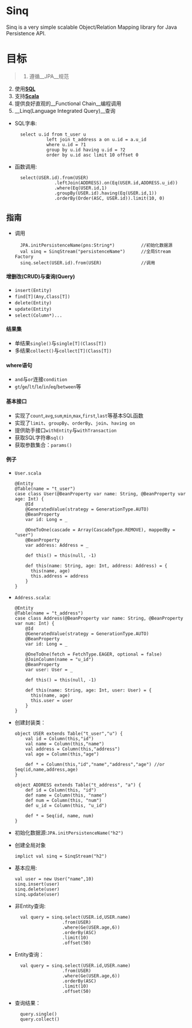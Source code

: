 Sinq
====
Sinq is a very simple scalable Object/Relation Mapping library for Java Persistence API.

目标
====
>1. 遵循__JPA__规范
2. 使用[__SQL__](http://www.w3school.com.cn/sql/)
3. 支持[__Scala__](http://www.scala-lang.ort)
4. 提供良好直观的__Functional Chain__编程调用
5. __Linq(Language Integrated Query)__查询

+ SQL字串:

        select u.id from t_user u
                  left join t_address a on u.id = a.u_id
                  where u.id = ?1
                  group by u.id having u.id = ?2
                  order by u.id asc limit 10 offset 0

+ 函数调用:

        select(USER.id).from(USER)
                     .leftJoin(ADDRESS).on(Eq(USER.id,ADDRESS.u_id))
                     .where(Eq(USER.id,1)
                     .groupBy(USER.id).having(Eq(USER.id,1))
                     .orderBy(Order(ASC, USER.id)).limit(10, 0)

## 指南
+ 调用

        JPA.initPersistenceName(pns:String*)          //初始化数据源
        val sinq = SinqStream("persistenceName")      //全局Stream Factory
        sinq.select(USER.id).from(USER)               //调用

#### 增删改(CRUD)与查询(Query)
+ `insert(Entity)`
+ `find[T](Any,Class[T])`
+ `delete(Entity)`
+ `update(Entity)`
+ `select(Column*)...`

#### 结果集
+ 单结果`single()`与`single[T](Class[T])`
+ 多结果`collect()`与`collect[T](Class[T])`

#### where语句
+ `and`与`or`连接`condition`
+ `gt`/`ge`/`lt`/`le`/`in`/`eq`/`between`等

#### 基本接口
+ 实现了`count`,`avg`,`sum`,`min`,`max`,`first`,`last`等基本SQL函数
+ 实现了`limit`、`groupBy`、`orderBy`、`join`、`having on`
+ 提供助手接口`withEntity`与`withTransaction`
+ 获取SQL字符串`sql()`
+ 获取参数集合：`params()`

#### 例子
+ `User.scala`

      @Entity
      @Table(name = "t_user")
      case class User(@BeanProperty var name: String, @BeanProperty var age: Int) {
          @Id
          @GeneratedValue(strategy = GenerationType.AUTO)
          @BeanProperty
          var id: Long = _

          @OneToOne(cascade = Array(CascadeType.REMOVE), mappedBy = "user")
          @BeanProperty
          var address: Address = _

          def this() = this(null, -1)

          def this(name: String, age: Int, address: Address) = {
            this(name, age)
            this.address = address
          }
      }

+ `Address.scala`:

      @Entity
      @Table(name = "t_address")
      case class Address(@BeanProperty var name: String, @BeanProperty var num: Int) {
          @Id
          @GeneratedValue(strategy = GenerationType.AUTO)
          @BeanProperty
          var id: Long = _

          @OneToOne(fetch = FetchType.EAGER, optional = false)
          @JoinColumn(name = "u_id")
          @BeanProperty
          var user: User = _

          def this() = this(null, -1)

          def this(name: String, age: Int, user: User) = {
            this(name, age)
            this.user = user
          }
      }

+ 创建封装类：

      object USER extends Table("t_user","u") {
          val id = Column(this,"id")
          val name = Column(this,"name")
          val address = Column(this,"address")
          val age = Column(this,"age")

          def * = Column(this,"id","name","address","age") //or Seq(id,name,address,age)
      }

      object ADDRESS extends Table("t_address", "a") {
          def id = Column(this, "id")
          def name = Column(this, "name")
          def num = Column(this, "num")
          def u_id = Column(this, "u_id")

          def * = Seq(id, name, num)
      }

+ 初始化数据源:`JPA.initPersistenceName("h2")`

+ 创建全局对象

      implict val sinq = SinqStream("h2")

+ 基本应用:

      val user = new User("name",10)
      sinq.insert(user)
      sinq.delete(user)
      sinq.update(user)

+ 非Entity查询:

        val query = sinq.select(USER.id,USER.name)
                        .from(USER)
                        .where(Ge(USER.age,6))
                        .orderBy(ASC)
                        .limit(10)
                        .offset(50)
                        
+ Entity查询：
        
        val query = sinq.select(USER.id,USER.name)
                        .from(USER)
                        .where(Ge(USER.age,6))
                        .orderBy(ASC)
                        .limit(10)
                        .offset(50)

+ 查询结果：
                        
        query.single()
        query.collect()            
                
                
                
         